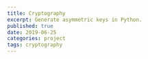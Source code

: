 ```yaml
---
title: Cryptography
excerpt: Generate asymmetric keys in Python.
published: true
date: 2019-06-25
categories: project
tags: cryptography
---
```

